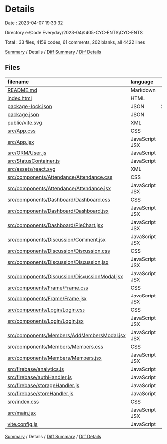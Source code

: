 # Details

Date : 2023-04-07 19:33:32

Directory e:\\Code Everyday\\2023-04\\0405-CYC-ENTS\\CYC-ENTS

Total : 33 files,  4159 codes, 61 comments, 202 blanks, all 4422 lines

[Summary](results.md) / Details / [Diff Summary](diff.md) / [Diff Details](diff-details.md)

## Files
| filename | language | code | comment | blank | total |
| :--- | :--- | ---: | ---: | ---: | ---: |
| [README.md](/README.md) | Markdown | 13 | 0 | 3 | 16 |
| [index.html](/index.html) | HTML | 13 | 0 | 1 | 14 |
| [package-lock.json](/package-lock.json) | JSON | 2,545 | 0 | 1 | 2,546 |
| [package.json](/package.json) | JSON | 27 | 0 | 1 | 28 |
| [public/vite.svg](/public/vite.svg) | XML | 1 | 0 | 0 | 1 |
| [src/App.css](/src/App.css) | CSS | 5 | 0 | 0 | 5 |
| [src/App.jsx](/src/App.jsx) | JavaScript JSX | 20 | 14 | 3 | 37 |
| [src/ORM/User.js](/src/ORM/User.js) | JavaScript | 22 | 0 | 3 | 25 |
| [src/StatusContainer.js](/src/StatusContainer.js) | JavaScript | 3 | 2 | 1 | 6 |
| [src/assets/react.svg](/src/assets/react.svg) | XML | 1 | 0 | 0 | 1 |
| [src/components/Attendance/Attendance.css](/src/components/Attendance/Attendance.css) | CSS | 0 | 0 | 1 | 1 |
| [src/components/Attendance/Attendance.jsx](/src/components/Attendance/Attendance.jsx) | JavaScript JSX | 251 | 11 | 19 | 281 |
| [src/components/Dashboard/Dashboard.css](/src/components/Dashboard/Dashboard.css) | CSS | 0 | 0 | 1 | 1 |
| [src/components/Dashboard/Dashboard.jsx](/src/components/Dashboard/Dashboard.jsx) | JavaScript JSX | 109 | 7 | 10 | 126 |
| [src/components/Dashboard/PieChart.jsx](/src/components/Dashboard/PieChart.jsx) | JavaScript JSX | 33 | 0 | 5 | 38 |
| [src/components/Discussion/Comment.jsx](/src/components/Discussion/Comment.jsx) | JavaScript JSX | 51 | 1 | 4 | 56 |
| [src/components/Discussion/Discussion.css](/src/components/Discussion/Discussion.css) | CSS | 39 | 0 | 8 | 47 |
| [src/components/Discussion/Discussion.jsx](/src/components/Discussion/Discussion.jsx) | JavaScript JSX | 37 | 0 | 3 | 40 |
| [src/components/Discussion/DiscussionModal.jsx](/src/components/Discussion/DiscussionModal.jsx) | JavaScript JSX | 42 | 1 | 8 | 51 |
| [src/components/Frame/Frame.css](/src/components/Frame/Frame.css) | CSS | 22 | 1 | 4 | 27 |
| [src/components/Frame/Frame.jsx](/src/components/Frame/Frame.jsx) | JavaScript JSX | 120 | 3 | 7 | 130 |
| [src/components/Login/Login.css](/src/components/Login/Login.css) | CSS | 14 | 0 | 1 | 15 |
| [src/components/Login/Login.jsx](/src/components/Login/Login.jsx) | JavaScript JSX | 41 | 0 | 7 | 48 |
| [src/components/Members/AddMembersModal.jsx](/src/components/Members/AddMembersModal.jsx) | JavaScript JSX | 89 | 0 | 4 | 93 |
| [src/components/Members/Members.css](/src/components/Members/Members.css) | CSS | 18 | 0 | 2 | 20 |
| [src/components/Members/Members.jsx](/src/components/Members/Members.jsx) | JavaScript JSX | 64 | 1 | 6 | 71 |
| [src/firebase/analytics.js](/src/firebase/analytics.js) | JavaScript | 12 | 5 | 4 | 21 |
| [src/firebase/authHandler.js](/src/firebase/authHandler.js) | JavaScript | 191 | 6 | 24 | 221 |
| [src/firebase/storageHandler.js](/src/firebase/storageHandler.js) | JavaScript | 67 | 1 | 13 | 81 |
| [src/firebase/storeHandler.js](/src/firebase/storeHandler.js) | JavaScript | 237 | 7 | 46 | 290 |
| [src/index.css](/src/index.css) | CSS | 62 | 0 | 8 | 70 |
| [src/main.jsx](/src/main.jsx) | JavaScript JSX | 5 | 0 | 2 | 7 |
| [vite.config.js](/vite.config.js) | JavaScript | 5 | 1 | 2 | 8 |

[Summary](results.md) / Details / [Diff Summary](diff.md) / [Diff Details](diff-details.md)
